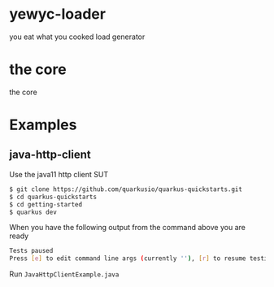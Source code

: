 # yewyc-loader
you eat what you cooked load generator

# the core
the core

# Examples
## java-http-client
Use the java11 http client
SUT
```bash
$ git clone https://github.com/quarkusio/quarkus-quickstarts.git
$ cd quarkus-quickstarts
$ cd getting-started
$ quarkus dev
```
When you have the following output from the command above you are ready
```bash
Tests paused
Press [e] to edit command line args (currently ''), [r] to resume testing, [o] Toggle test output, [:] for the terminal, [h] for more options>
```
Run `JavaHttpClientExample.java`

